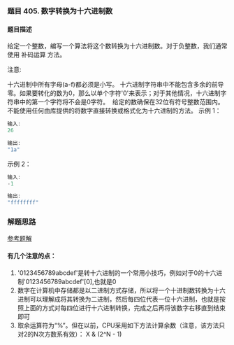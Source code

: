 ### 题目 405. 数字转换为十六进制数
#### 题目描述
给定一个整数，编写一个算法将这个数转换为十六进制数。对于负整数，我们通常使用 补码运算 方法。

注意:

十六进制中所有字母(a-f)都必须是小写。
十六进制字符串中不能包含多余的前导零。如果要转化的数为0，那么以单个字符'0'来表示；对于其他情况，十六进制字符串中的第一个字符将不会是0字符。 
给定的数确保在32位有符号整数范围内。
不能使用任何由库提供的将数字直接转换或格式化为十六进制的方法。
示例 1：

```js
输入:
26

输出:
"1a"
```
示例 2：

```js
输入:
-1

输出:
"ffffffff"
```

### 解题思路

[参考题解](https://leetcode-cn.com/problems/convert-a-number-to-hexadecimal/solution/li-yong-wei-yun-suan-jiang-shi-jin-zhi-z-plbs/)

#### 有几个注意的点：
1. '0123456789abcdef'是转十六进制的一个常用小技巧，例如对于0的十六进制'0123456789abcdef'[0],也就是0
2. 数字在计算机中存储都是以二进制方式存储，所以将一个十进制数转换为十六进制可以理解成将其转换为二进制，然后每四位代表一位十六进制，也就是按照上面的方式对每四位进行十六进制转换，完成之后再将该数字右移直到结束即可
3. 取余运算符为“%”。但在以前，CPU采用如下方法计算余数（注意，该方法只对2的N次方数系有效）：
X & (2^N - 1)